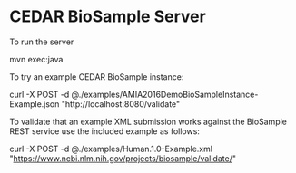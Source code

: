 # CEDAR BioSample Server

To run the server

mvn exec:java

To try an example CEDAR BioSample instance:

curl -X POST -d @./examples/AMIA2016DemoBioSampleInstance-Example.json "http://localhost:8080/validate"

To validate that an example XML submission works against the BioSample REST service use the included
example as follows: 

 curl -X POST -d @./examples/Human.1.0-Example.xml "https://www.ncbi.nlm.nih.gov/projects/biosample/validate/"

